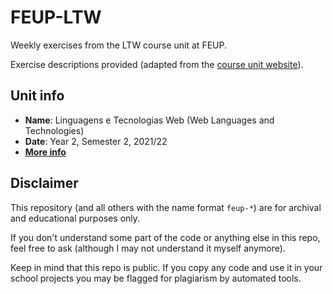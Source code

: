 # FEUP-LTW

Weekly exercises from the LTW course unit at FEUP.

Exercise descriptions provided (adapted from the [course unit website](https://web.fe.up.pt/~arestivo/page/courses/ltw/)).

## Unit info

* **Name**: Linguagens e Tecnologias Web (Web Languages and Technologies)
* **Date**: Year 2, Semester 2, 2021/22
* [**More info**](https://sigarra.up.pt/feup/ucurr_geral.ficha_uc_view?pv_ocorrencia_id=484427)

## Disclaimer

This repository (and all others with the name format `feup-*`) are for archival and educational purposes only.

If you don't understand some part of the code or anything else in this repo, feel free to ask (although I may not understand it myself anymore).

Keep in mind that this repo is public. If you copy any code and use it in your school projects you may be flagged for plagiarism by automated tools.
